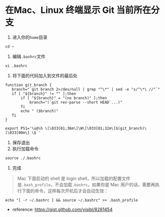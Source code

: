 #  在Mac、Linux 终端显示 Git 当前所在分支

1. 进入你的`home`目录


 ```
 cd ~
 ```

1. 编辑`.bashrc`文件

 ```
 vi .bashrc
 ```

1. 将下面的代码加入到文件的最后处

 ```
 function git_branch {
    branch="`git branch 2>/dev/null | grep "^\*" | sed -e "s/^\*\ //"`"
    if [ "${branch}" != "" ];then
        if [ "${branch}" = "(no branch)" ];then
            branch="(`git rev-parse --short HEAD`...)"
        fi
        echo " ($branch)"
    fi
 }
 
 export PS1='\u@\h \[\033[01;36m\]\W\[\033[01;32m\]$(git_branch)\[\033[00m\] \$ '
 ```
1. 保存退出
1. 执行加载命令

 ```
 source ./.bashrc
 ```

1. 完成


 >Mac 下面启动的 shell 是 login shell，所以加载的配置文件是`.bash_profile`，不会加载`.bashrc`。如果你是 Mac 用户的话，需要再执行下面的命令，这样每次开机后才会自动生效：

 ```
 echo "[ -r ~/.bashrc ] && source ~/.bashrc" >> .bash_profile
 ```


 * reference: https://gist.github.com/yisibl/8281454